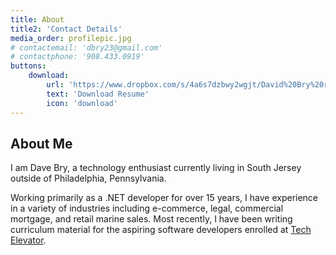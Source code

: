 ```yaml
---
title: About
title2: 'Contact Details'
media_order: profilepic.jpg
# contactemail: 'dbry23@gmail.com'
# contactphone: '908.433.0919'
buttons:
    download:
        url: 'https://www.dropbox.com/s/4a6s7dzbwy2wgjt/David%20Bry%20resume.pdf?dl=0'
        text: 'Download Resume'
        icon: 'download'
---
```


## About Me

I am Dave Bry, a technology enthusiast currently living in South Jersey outside of Philadelphia, Pennsylvania.

Working primarily as a .NET developer for over 15 years, I have experience in a variety of industries including e-commerce, legal, commercial mortgage, and retail marine sales. Most recently, I have been writing curriculum material for the aspiring software developers enrolled at [Tech Elevator](https://www.techelevator.com).